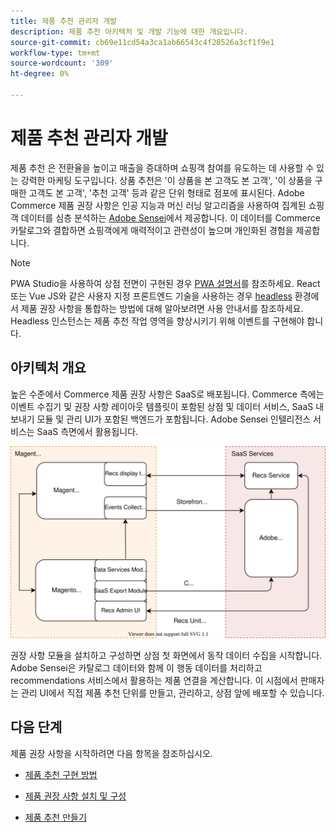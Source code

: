 ```yaml
---
title: 제품 추천 관리자 개발
description: 제품 추천 아키텍처 및 개발 기능에 대한 개요입니다.
source-git-commit: cb69e11cd54a3ca1ab66543c4f28526a3cf1f9e1
workflow-type: tm+mt
source-wordcount: '309'
ht-degree: 0%

---
```


# 제품 추천 관리자 개발

제품 추천 은 전환율을 높이고 매출을 증대하며 쇼핑객 참여를 유도하는 데 사용할 수 있는 강력한 마케팅 도구입니다. 상품 추천은 &#39;이 상품을 본 고객도 본 고객&#39;, &#39;이 상품을 구매한 고객도 본 고객&#39;, &#39;추천 고객&#39; 등과 같은 단위 형태로 점포에 표시된다. Adobe Commerce 제품 권장 사항은 인공 지능과 머신 러닝 알고리즘을 사용하여 집계된 쇼핑객 데이터를 심층 분석하는 [Adobe Sensei](https://www.adobe.com/sensei.html)에서 제공합니다. 이 데이터를 Commerce 카탈로그와 결합하면 쇼핑객에게 매력적이고 관련성이 높으며 개인화된 경험을 제공합니다.

>[!NOTE]
>
>PWA Studio을 사용하여 상점 전면이 구현된 경우 [PWA 설명서](https://developer.adobe.com/commerce/pwa-studio/integrations/product-recommendations/)를 참조하세요. React 또는 Vue JS와 같은 사용자 지정 프론트엔드 기술을 사용하는 경우 [headless](headless.md) 환경에서 제품 권장 사항을 통합하는 방법에 대해 알아보려면 사용 안내서를 참조하세요. Headless 인스턴스는 제품 추천 작업 영역을 향상시키기 위해 이벤트를 구현해야 합니다.

## 아키텍처 개요

높은 수준에서 Commerce 제품 권장 사항은 SaaS로 배포됩니다. Commerce 측에는 이벤트 수집기 및 권장 사항 레이아웃 템플릿이 포함된 상점 및 데이터 서비스, SaaS 내보내기 모듈 및 관리 UI가 포함된 백엔드가 포함됩니다. Adobe Sensei 인텔리전스 서비스는 SaaS 측면에서 활용됩니다.

![제품 추천 아키텍처 다이어그램](assets/arch-diag-sensei.svg)

권장 사항 모듈을 설치하고 구성하면 상점 첫 화면에서 동작 데이터 수집을 시작합니다. Adobe Sensei은 카탈로그 데이터와 함께 이 행동 데이터를 처리하고 recommendations 서비스에서 활용하는 제품 연결을 계산합니다. 이 시점에서 판매자는 관리 UI에서 직접 제품 추천 단위를 만들고, 관리하고, 상점 앞에 배포할 수 있습니다.

## 다음 단계

제품 권장 사항을 시작하려면 다음 항목을 참조하십시오.

- [제품 추천 구현 방법](implementation-workflow.md)

- [제품 권장 사항 설치 및 구성](install-configure.md)

- [제품 추천 만들기](create.md)
